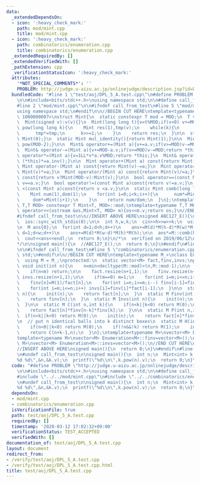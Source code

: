 ```yaml
---
data:
  _extendedDependsOn:
  - icon: ':heavy_check_mark:'
    path: mod/mint.cpp
    title: mod/mint.cpp
  - icon: ':heavy_check_mark:'
    path: combinatorics/enumeration.cpp
    title: combinatorics/enumeration.cpp
  _extendedRequiredBy: []
  _extendedVerifiedWith: []
  _pathExtension: cpp
  _verificationStatusIcon: ':heavy_check_mark:'
  attributes:
    '*NOT_SPECIAL_COMMENTS*': ''
    PROBLEM: http://judge.u-aizu.ac.jp/onlinejudge/description.jsp?id=DPL_5_A
  bundledCode: "#line 1 \"test/aoj/DPL_5_A.test.cpp\"\n#define PROBLEM \"http://judge.u-aizu.ac.jp/onlinejudge/description.jsp?id=DPL_5_A\"\
    \n\n#include<bits/stdc++.h>\nusing namespace std;\n\n#define call_from_test\n\
    #line 2 \"mod/mint.cpp\"\n\n#ifndef call_from_test\n#line 5 \"mod/mint.cpp\"\n\
    using namespace std;\n#endif\n\n//BEGIN CUT HERE\ntemplate<typename T,T MOD =\
    \ 1000000007>\nstruct Mint{\n  static constexpr T mod = MOD;\n  T v;\n  Mint():v(0){}\n\
    \  Mint(signed v):v(v){}\n  Mint(long long t){v=t%MOD;if(v<0) v+=MOD;}\n\n  Mint\
    \ pow(long long k){\n    Mint res(1),tmp(v);\n    while(k){\n      if(k&1) res*=tmp;\n\
    \      tmp*=tmp;\n      k>>=1;\n    }\n    return res;\n  }\n\n  static Mint add_identity(){return\
    \ Mint(0);}\n  static Mint mul_identity(){return Mint(1);}\n\n  Mint inv(){return\
    \ pow(MOD-2);}\n\n  Mint& operator+=(Mint a){v+=a.v;if(v>=MOD)v-=MOD;return *this;}\n\
    \  Mint& operator-=(Mint a){v+=MOD-a.v;if(v>=MOD)v-=MOD;return *this;}\n  Mint&\
    \ operator*=(Mint a){v=1LL*v*a.v%MOD;return *this;}\n  Mint& operator/=(Mint a){return\
    \ (*this)*=a.inv();}\n\n  Mint operator+(Mint a) const{return Mint(v)+=a;}\n \
    \ Mint operator-(Mint a) const{return Mint(v)-=a;}\n  Mint operator*(Mint a) const{return\
    \ Mint(v)*=a;}\n  Mint operator/(Mint a) const{return Mint(v)/=a;}\n\n  Mint operator-()\
    \ const{return v?Mint(MOD-v):Mint(v);}\n\n  bool operator==(const Mint a)const{return\
    \ v==a.v;}\n  bool operator!=(const Mint a)const{return v!=a.v;}\n  bool operator\
    \ <(const Mint a)const{return v <a.v;}\n\n  static Mint comb(long long n,int k){\n\
    \    Mint num(1),dom(1);\n    for(int i=0;i<k;i++){\n      num*=Mint(n-i);\n \
    \     dom*=Mint(i+1);\n    }\n    return num/dom;\n  }\n};\ntemplate<typename\
    \ T,T MOD> constexpr T Mint<T, MOD>::mod;\ntemplate<typename T,T MOD>\nostream&\
    \ operator<<(ostream &os,Mint<T, MOD> m){os<<m.v;return os;}\n//END CUT HERE\n\
    #ifndef call_from_test\n\n//INSERT ABOVE HERE\nsigned ABC127_E(){\n  cin.tie(0);\n\
    \  ios::sync_with_stdio(0);\n\n  int h,w,k;\n  cin>>h>>w>>k;\n  using M = Mint<int>;\n\
    \n  M ans{0};\n  for(int d=1;d<h;d++)\n    ans+=M(d)*M(h-d)*M(w)*M(w);\n\n  for(int\
    \ d=1;d<w;d++)\n    ans+=M(d)*M(w-d)*M(h)*M(h);\n\n  ans*=M::comb(h*w-2,k-2);\n\
    \  cout<<ans<<endl;\n  return 0;\n}\n/*\n  verified on 2019/06/12\n  https://atcoder.jp/contests/abc127/tasks/abc127_e\n\
    */\n\nsigned main(){\n  //ABC127_E();\n  return 0;\n}\n#endif\n#line 2 \"combinatorics/enumeration.cpp\"\
    \n\n#ifndef call_from_test\n#line 5 \"combinatorics/enumeration.cpp\"\nusing namespace\
    \ std;\n#endif\n\n//BEGIN CUT HERE\ntemplate<typename M_>\nclass Enumeration{\n\
    \  using M = M_;\nprotected:\n  static vector<M> fact,finv,invs;\npublic:\n  static\
    \ void init(int n){\n    n=min<decltype(M::mod)>(n,M::mod-1);\n\n    int m=fact.size();\n\
    \    if(n<m) return;\n\n    fact.resize(n+1,1);\n    finv.resize(n+1,1);\n   \
    \ invs.resize(n+1,1);\n\n    if(m==0) m=1;\n    for(int i=m;i<=n;i++) fact[i]=fact[i-1]*M(i);\n\
    \    finv[n]=M(1)/fact[n];\n    for(int i=n;i>=m;i--) finv[i-1]=finv[i]*M(i);\n\
    \    for(int i=m;i<=n;i++) invs[i]=finv[i]*fact[i-1];\n  }\n\n  static M Fact(int\
    \ n){\n    init(n);\n    return fact[n];\n  }\n  static M Finv(int n){\n    init(n);\n\
    \    return finv[n];\n  }\n  static M Invs(int n){\n    init(n);\n    return invs[n];\n\
    \  }\n\n  static M C(int n,int k){\n    if(n<k||k<0) return M(0);\n    init(n);\n\
    \    return fact[n]*finv[n-k]*finv[k];\n  }\n\n  static M P(int n,int k){\n  \
    \  if(n<k||k<0) return M(0);\n    init(n);\n    return fact[n]*finv[n-k];\n  }\n\
    \n  // put n identical balls into k distinct boxes\n  static M H(int n,int k){\n\
    \    if(n<0||k<0) return M(0);\n    if(!n&&!k) return M(1);\n    init(n+k);\n\
    \    return C(n+k-1,n);\n  }\n};\ntemplate<typename M>\nvector<M> Enumeration<M>::fact=vector<M>();\n\
    template<typename M>\nvector<M> Enumeration<M>::finv=vector<M>();\ntemplate<typename\
    \ M>\nvector<M> Enumeration<M>::invs=vector<M>();\n//END CUT HERE\n#ifndef call_from_test\n\
    //INSERT ABOVE HERE\nsigned main(){\n  return 0;\n}\n#endif\n#line 9 \"test/aoj/DPL_5_A.test.cpp\"\
    \n#undef call_from_test\n\nsigned main(){\n  int n;\n  Mint<int> k;\n  scanf(\"\
    %d %d\",&n,&k.v);\n  printf(\"%d\\n\",k.pow(n).v);\n  return 0;\n}\n"
  code: "#define PROBLEM \"http://judge.u-aizu.ac.jp/onlinejudge/description.jsp?id=DPL_5_A\"\
    \n\n#include<bits/stdc++.h>\nusing namespace std;\n\n#define call_from_test\n\
    #include \"../../mod/mint.cpp\"\n#include \"../../combinatorics/enumeration.cpp\"\
    \n#undef call_from_test\n\nsigned main(){\n  int n;\n  Mint<int> k;\n  scanf(\"\
    %d %d\",&n,&k.v);\n  printf(\"%d\\n\",k.pow(n).v);\n  return 0;\n}\n"
  dependsOn:
  - mod/mint.cpp
  - combinatorics/enumeration.cpp
  isVerificationFile: true
  path: test/aoj/DPL_5_A.test.cpp
  requiredBy: []
  timestamp: '2020-03-12 17:02:32+09:00'
  verificationStatus: TEST_ACCEPTED
  verifiedWith: []
documentation_of: test/aoj/DPL_5_A.test.cpp
layout: document
redirect_from:
- /verify/test/aoj/DPL_5_A.test.cpp
- /verify/test/aoj/DPL_5_A.test.cpp.html
title: test/aoj/DPL_5_A.test.cpp
---
```

